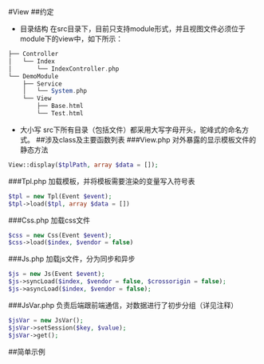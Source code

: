 #View
##约定
- 目录结构
在src目录下，目前只支持module形式，并且视图文件必须位于module下的view中，如下所示：
``` php
├── Controller
│   └── Index
│       └── IndexController.php
└── DemoModule
    ├── Service
    │   └── System.php
    └── View
        ├── Base.html
        └── Test.html
```
- 大小写
src下所有目录（包括文件）都采用大写字母开头，驼峰式的命名方式。
##涉及class及主要函数列表
###View.php
对外暴露的显示模板文件的静态方法
``` php
View::display($tplPath, array $data = []);
```
###Tpl.php
加载模板，并将模板需要渲染的变量写入符号表
``` php
$tpl = new Tpl(Event $event);
$tpl->load($tpl, array $data = [])
```
###Css.php
加载css文件
``` php
$css = new Css(Event $event);
$css->load($index, $vendor = false)
```
###Js.php
加载js文件，分为同步和异步
``` php
$js = new Js(Event $event);
$js->syncLoad($index, $vendor = false, $crossorigin = false);
$js->asyncLoad($index, $vendor = false);
```
###JsVar.php
负责后端跟前端通信，对数据进行了初步分组（详见注释）
``` php
$jsVar = new JsVar();
$jsVar->setSession($key, $value);
$jsVar->get();
```
##简单示例
